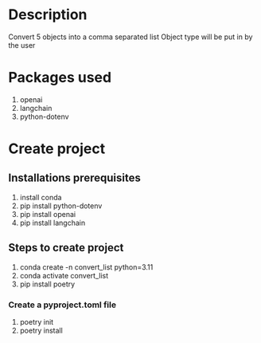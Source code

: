 # Description
Convert 5 objects into a comma separated list
Object type will be put in by the user

# Packages used
1. openai
2. langchain
3. python-dotenv

# Create project
## Installations prerequisites
1. install conda
2. pip install python-dotenv
3. pip install openai
4. pip install langchain

## Steps to create project
1. conda create -n convert_list python=3.11
2. conda activate convert_list
3. pip install poetry
### Create a pyproject.toml file
1. poetry init 
2. poetry install     